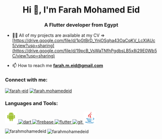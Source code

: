 <h1 align="center">Hi 👋, I'm Farah Mohamed Eid</h1>
<h3 align="center">A Flutter developer from Egypt</h3>

- 👨‍💻 All of my projects are available at my CV => [https://drive.google.com/file/d/1pGtBrD_YnjOSgha43OaCqKV_LcXlAUc5/view?usp=sharing](https://drive.google.com/file/d/19pcB_VsWaTNfhPgdbsLB5x8i29E0Wb5C/view?usp=sharing)

- 📫 How to reach me **farah.m.eid@gmail.com**

<h3 align="left">Connect with me:</h3>
<p align="left">
<a href="https://linkedin.com/in/farah-eid" target="blank"><img align="center" src="https://raw.githubusercontent.com/rahuldkjain/github-profile-readme-generator/master/src/images/icons/Social/linked-in-alt.svg" alt="farah-eid" height="30" width="40" /></a>
<a href="https://fb.com/farah.mohamedeid" target="blank"><img align="center" src="https://raw.githubusercontent.com/rahuldkjain/github-profile-readme-generator/master/src/images/icons/Social/facebook.svg" alt="farah.mohamedeid" height="30" width="40" /></a>
</p>

<h3 align="left">Languages and Tools:</h3>
<p align="left"> <a href="https://developer.android.com" target="_blank" rel="noreferrer"> <img src="https://raw.githubusercontent.com/devicons/devicon/master/icons/android/android-original-wordmark.svg" alt="android" width="40" height="40"/> </a> <a href="https://dart.dev" target="_blank" rel="noreferrer"> <img src="https://www.vectorlogo.zone/logos/dartlang/dartlang-icon.svg" alt="dart" width="40" height="40"/> </a> <a href="https://firebase.google.com/" target="_blank" rel="noreferrer"> <img src="https://www.vectorlogo.zone/logos/firebase/firebase-icon.svg" alt="firebase" width="40" height="40"/> </a> <a href="https://flutter.dev" target="_blank" rel="noreferrer"> <img src="https://www.vectorlogo.zone/logos/flutterio/flutterio-icon.svg" alt="flutter" width="40" height="40"/> </a> <a href="https://git-scm.com/" target="_blank" rel="noreferrer"> <img src="https://www.vectorlogo.zone/logos/git-scm/git-scm-icon.svg" alt="git" width="40" height="40"/> </a> <a href="https://www.java.com" target="_blank" rel="noreferrer"> <img src="https://raw.githubusercontent.com/devicons/devicon/master/icons/java/java-original.svg" alt="java" width="40" height="40"/> </a> </p>

<p><img align="left" src="https://github-readme-stats.vercel.app/api/top-langs?username=farahmohamedeid&show_icons=true&locale=en&layout=compact" alt="farahmohamedeid" /></p>

<p>&nbsp;<img align="center" src="https://github-readme-stats.vercel.app/api?username=farahmohamedeid&show_icons=true&locale=en" alt="farahmohamedeid" /></p>
